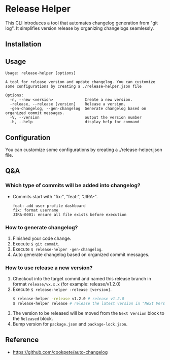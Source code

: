# Release Helper
This CLI introduces a tool that automates changelog generation from "git log". It simplifies version release by organizing changelogs seamlessly.

## Installation

## Usage
```
Usage: release-helper [options]

A tool for release version and update changelog. You can customize some configurations by creating a ./release-helper.json file

Options:
  -n, --new <version>              Create a new version.
  -release, --release [version]    Release a version.
  -gen-changelog, --gen-changelog  Generate changelog based on organized commit messages.
  -V, --version                    output the version number
  -h, --help                       display help for command
```

## Configuration
You can customize some configurations by creating a ./release-helper.json file.

## Q&A
### Which type of commits will be added into changelog?
* Commits start with "fix:", "feat:", "JIRA-".
    ```
    feat: add user profile dashboard
    fix: format username
    JIRA-0001: ensure all file exists before execution
    ```

### How to generate changelog?
1. Finished your code change.
2. Execute `$ git commit`.
3. Execute `$ release-helper -gen-changelog`.
4. Auto generate changelog based on organized commit messages.

### How to use release a new version?
1. Checkout into the target commit and named this release branch in format `release/vx.x.x` (for example: release/v1.2.0)
2. Execute `$ release-helper -release [version]`.
    ```bash
    $ release-helper -release v1.2.0 # release v1.2.0
    $ release-helper release # release the latest version in "Next Version" block
    ```
3. The version to be released will be moved from the `Next Version` block to the `Released` block.
4. Bump version for `package.json` and `package-lock.json`.

## Reference
* https://github.com/cookpete/auto-changelog